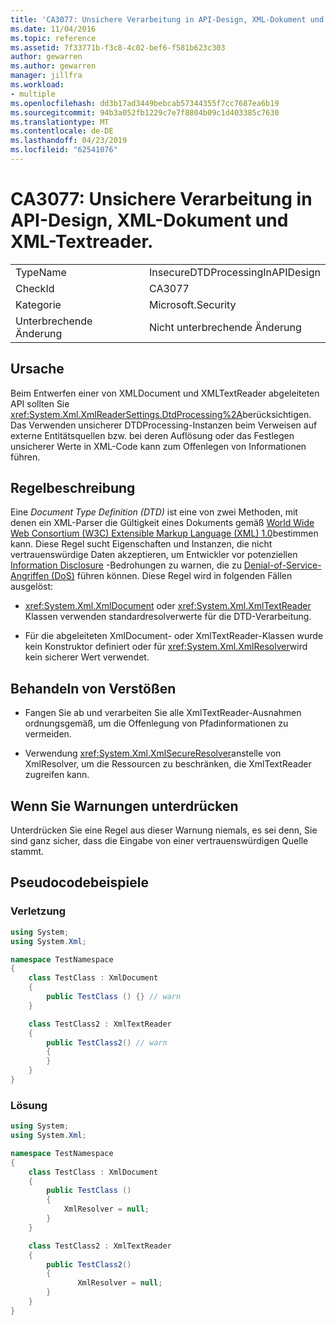 ```yaml
---
title: 'CA3077: Unsichere Verarbeitung in API-Design, XML-Dokument und XML-Textreader.'
ms.date: 11/04/2016
ms.topic: reference
ms.assetid: 7f33771b-f3c8-4c02-bef6-f581b623c303
author: gewarren
ms.author: gewarren
manager: jillfra
ms.workload:
- multiple
ms.openlocfilehash: dd3b17ad3449bebcab57344355f7cc7687ea6b19
ms.sourcegitcommit: 94b3a052fb1229c7e7f8804b09c1d403385c7630
ms.translationtype: MT
ms.contentlocale: de-DE
ms.lasthandoff: 04/23/2019
ms.locfileid: "62541076"
---
```

# <a name="ca3077-insecure-processing-in-api-design-xml-document-and-xml-text-reader"></a>CA3077: Unsichere Verarbeitung in API-Design, XML-Dokument und XML-Textreader.

|||
|-|-|
|TypeName|InsecureDTDProcessingInAPIDesign|
|CheckId|CA3077|
|Kategorie|Microsoft.Security|
|Unterbrechende Änderung|Nicht unterbrechende Änderung|

## <a name="cause"></a>Ursache
 Beim Entwerfen einer von XMLDocument und XMLTextReader abgeleiteten API sollten Sie <xref:System.Xml.XmlReaderSettings.DtdProcessing%2A>berücksichtigen.  Das Verwenden unsicherer DTDProcessing-Instanzen beim Verweisen auf externe Entitätsquellen bzw. bei deren Auflösung oder das Festlegen unsicherer Werte in XML-Code kann zum Offenlegen von Informationen führen.

## <a name="rule-description"></a>Regelbeschreibung
 Eine *Document Type Definition (DTD)* ist eine von zwei Methoden, mit denen ein XML-Parser die Gültigkeit eines Dokuments gemäß  [World Wide Web Consortium (W3C) Extensible Markup Language (XML) 1.0](http://www.w3.org/TR/2008/REC-xml-20081126/)bestimmen kann. Diese Regel sucht Eigenschaften und Instanzen, die nicht vertrauenswürdige Daten akzeptieren, um Entwickler vor potenziellen [Information Disclosure](/dotnet/framework/wcf/feature-details/information-disclosure) -Bedrohungen zu warnen, die zu [Denial-of-Service-Angriffen (DoS)](/dotnet/framework/wcf/feature-details/denial-of-service) führen können. Diese Regel wird  in folgenden Fällen ausgelöst:

- <xref:System.Xml.XmlDocument> oder <xref:System.Xml.XmlTextReader> Klassen verwenden standardresolverwerte für die DTD-Verarbeitung.

- Für die abgeleiteten XmlDocument- oder XmlTextReader-Klassen wurde kein Konstruktor definiert oder für <xref:System.Xml.XmlResolver>wird kein sicherer Wert verwendet.

## <a name="how-to-fix-violations"></a>Behandeln von Verstößen

- Fangen Sie ab und verarbeiten Sie alle XmlTextReader-Ausnahmen ordnungsgemäß, um die Offenlegung von Pfadinformationen zu vermeiden.

- Verwendung <xref:System.Xml.XmlSecureResolver>anstelle von XmlResolver, um die Ressourcen zu beschränken, die XmlTextReader zugreifen kann.

## <a name="when-to-suppress-warnings"></a>Wenn Sie Warnungen unterdrücken
 Unterdrücken Sie eine Regel aus dieser Warnung niemals, es sei denn, Sie sind ganz sicher, dass die Eingabe von einer vertrauenswürdigen Quelle stammt.

## <a name="pseudo-code-examples"></a>Pseudocodebeispiele

### <a name="violation"></a>Verletzung

```csharp
using System;
using System.Xml;

namespace TestNamespace
{
    class TestClass : XmlDocument
    {
        public TestClass () {} // warn
    }

    class TestClass2 : XmlTextReader
    {
        public TestClass2() // warn
        {
        }
    }
}
```

### <a name="solution"></a>Lösung

```csharp
using System;
using System.Xml;

namespace TestNamespace
{
    class TestClass : XmlDocument
    {
        public TestClass ()
        {
            XmlResolver = null;
        }
    }

    class TestClass2 : XmlTextReader
    {
        public TestClass2()
        {
               XmlResolver = null;
        }
    }
}
```